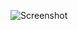 ![Screenshot](https://raw.githubusercontent.com/Cryakl/Ultimate-RAT-Collection/refs/heads/main/GalaxyWorkstation/Screenshot.png)
